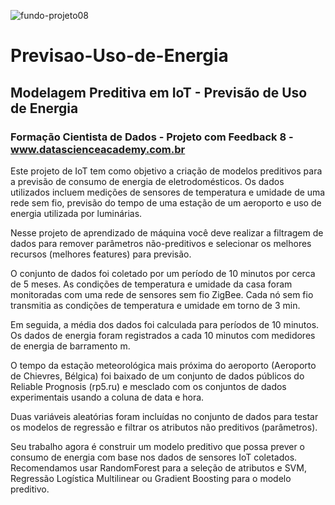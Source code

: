 ![fundo-projeto08](https://user-images.githubusercontent.com/83449614/151662757-c440d585-a619-42cd-8523-1a8e96414ece.png)

# Previsao-Uso-de-Energia

## Modelagem Preditiva em IoT - Previsão de Uso de Energia

### Formação Cientista de Dados - Projeto com Feedback 8 - www.datascienceacademy.com.br

Este projeto de IoT tem como objetivo a criação de modelos preditivos para
a previsão de consumo de energia de eletrodomésticos. Os dados utilizados
incluem medições de sensores de temperatura e umidade de uma rede sem fio,
previsão do tempo de uma estação de um aeroporto e uso de energia utilizada por
luminárias.

Nesse projeto de aprendizado de máquina você deve realizar a filtragem de
dados para remover parâmetros não-preditivos e selecionar os melhores recursos
(melhores features) para previsão.

O conjunto de dados foi coletado por um período de 10 minutos por cerca de 5 meses.
As condições de temperatura e
umidade da casa foram monitoradas com uma rede de sensores sem fio ZigBee.
Cada nó sem fio transmitia as condições de temperatura e umidade em torno
de 3 min. 

Em seguida, a média dos dados foi calculada para períodos de 10 minutos.
Os dados de energia foram registrados a cada 10 minutos com medidores de
energia de barramento m. 

O tempo da estação meteorológica mais próxima do
aeroporto (Aeroporto de Chievres, Bélgica) foi baixado de um conjunto de dados
públicos do Reliable Prognosis (rp5.ru) e mesclado com os conjuntos de dados
experimentais usando a coluna de data e hora.

Duas variáveis aleatórias foram
incluídas no conjunto de dados para testar os modelos de regressão e filtrar os
atributos não preditivos (parâmetros).

Seu trabalho agora é construir um modelo preditivo que possa prever o
consumo de energia com base nos dados de sensores IoT coletados.
Recomendamos usar RandomForest para a seleção de atributos e SVM, Regressão
Logística Multilinear ou Gradient Boosting para o modelo preditivo.
